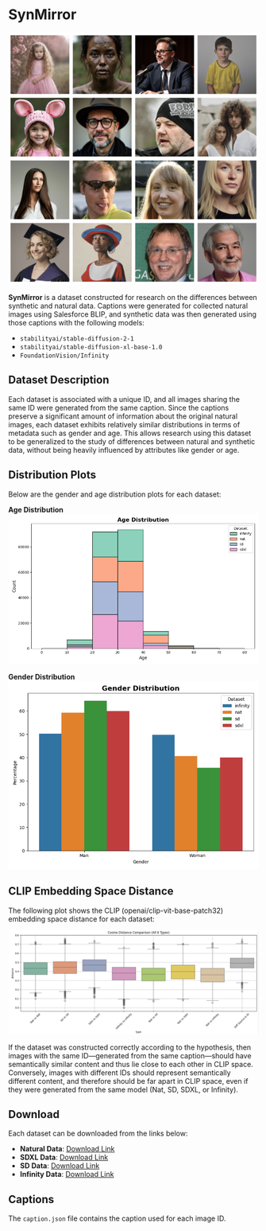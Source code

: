 # SynMirror

![Sample Image](static/sample.png)

**SynMirror** is a dataset constructed for research on the differences between synthetic and natural data. Captions were generated for collected natural images using Salesforce BLIP, and synthetic data was then generated using those captions with the following models:
- `stabilityai/stable-diffusion-2-1`
- `stabilityai/stable-diffusion-xl-base-1.0`
- `FoundationVision/Infinity`

## Dataset Description

Each dataset is associated with a unique ID, and all images sharing the same ID were generated from the same caption. Since the captions preserve a significant amount of information about the original natural images, each dataset exhibits relatively similar distributions in terms of metadata such as gender and age. This allows research using this dataset to be generalized to the study of differences between natural and synthetic data, without being heavily influenced by attributes like gender or age.

## Distribution Plots

Below are the gender and age distribution plots for each dataset:

**Age Distribution**  
![Age Distribution](static/age_distribution.png)

**Gender Distribution**  
![Gender Distribution](static/gender_distribution.png)

## CLIP Embedding Space Distance

The following plot shows the CLIP (openai/clip-vit-base-patch32) embedding space distance for each dataset:

![CLIP Distance](static/clip_distance.png)

If the dataset was constructed correctly according to the hypothesis, then images with the same ID—generated from the same caption—should have semantically similar content and thus lie close to each other in CLIP space. Conversely, images with different IDs should represent semantically different content, and therefore should be far apart in CLIP space, even if they were generated from the same model (Nat, SD, SDXL, or Infinity).

## Download

Each dataset can be downloaded from the links below:

- **Natural Data**: [Download Link](https://drive.google.com/file/d/1gkU8dC_QorA5mm93tWY7_3D1uF_UTxM0/view?usp=drive_link)
- **SDXL Data**: [Download Link](https://drive.google.com/file/d/1ls9e1P0gj5BgeL9ZEyIfA_JyRdtwE6qh/view?usp=drive_link)
- **SD Data**: [Download Link](https://drive.google.com/file/d/1gmzTpmm7nRZQntztm9K3A-wfkQvD80X_/view?usp=drive_link)
- **Infinity Data**: [Download Link](https://drive.google.com/file/d/1N5wsna92xcLcWpAHVoYbVN-W3LDghwna/view?usp=drive_link)

## Captions

The `caption.json` file contains the caption used for each image ID.



